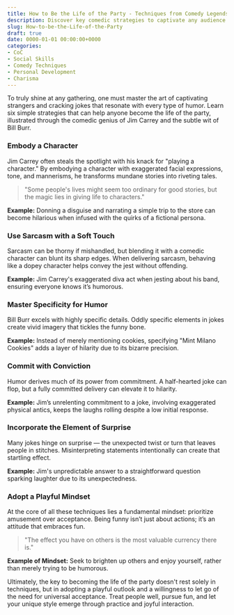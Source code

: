 ```yaml
---
title: How to Be the Life of the Party - Techniques from Comedy Legends
description: Discover key comedic strategies to captivate any audience and become the life of any party with insights from comedy icons like Jim Carrey and Bill Burr.
slug: How-to-be-the-Life-of-the-Party
draft: true
date: 0000-01-01 00:00:00+0000
categories:
- CoC
- Social Skills
- Comedy Techniques
- Personal Development
- Charisma
---
```


To truly shine at any gathering, one must master the art of captivating strangers and cracking jokes that resonate with every type of humor. Learn six simple strategies that can help anyone become the life of the party, illustrated through the comedic genius of Jim Carrey and the subtle wit of Bill Burr.

### Embody a Character

Jim Carrey often steals the spotlight with his knack for "playing a character." By embodying a character with exaggerated facial expressions, tone, and mannerisms, he transforms mundane stories into riveting tales.

> "Some people's lives might seem too ordinary for good stories, but the magic lies in giving life to characters."

**Example:** Donning a disguise and narrating a simple trip to the store can become hilarious when infused with the quirks of a fictional persona.

### Use Sarcasm with a Soft Touch

Sarcasm can be thorny if mishandled, but blending it with a comedic character can blunt its sharp edges. When delivering sarcasm, behaving like a dopey character helps convey the jest without offending.

**Example:** Jim Carrey's exaggerated diva act when jesting about his band, ensuring everyone knows it’s humorous.

### Master Specificity for Humor

Bill Burr excels with highly specific details. Oddly specific elements in jokes create vivid imagery that tickles the funny bone.

**Example:** Instead of merely mentioning cookies, specifying "Mint Milano Cookies" adds a layer of hilarity due to its bizarre precision.

### Commit with Conviction

Humor derives much of its power from commitment. A half-hearted joke can flop, but a fully committed delivery can elevate it to hilarity.

**Example:** Jim’s unrelenting commitment to a joke, involving exaggerated physical antics, keeps the laughs rolling despite a low initial response.

### Incorporate the Element of Surprise

Many jokes hinge on surprise — the unexpected twist or turn that leaves people in stitches. Misinterpreting statements intentionally can create that startling effect.

**Example:** Jim's unpredictable answer to a straightforward question sparking laughter due to its unexpectedness.

### Adopt a Playful Mindset

At the core of all these techniques lies a fundamental mindset: prioritize amusement over acceptance. Being funny isn’t just about actions; it’s an attitude that embraces fun.

> "The effect you have on others is the most valuable currency there is."

**Example of Mindset:** Seek to brighten up others and enjoy yourself, rather than merely trying to be humorous.

Ultimately, the key to becoming the life of the party doesn't rest solely in techniques, but in adopting a playful outlook and a willingness to let go of the need for universal acceptance. Treat people well, pursue fun, and let your unique style emerge through practice and joyful interaction.

